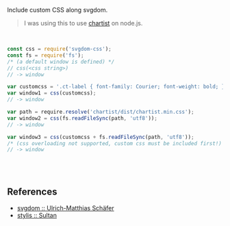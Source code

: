 Include custom CSS along svgdom.
> I was using this to use [chartist] on node.js.

<br>

```javascript
const css = require('svgdom-css');
const fs = require('fs');
/* (a default window is defined) */
// css(<css string>)
// -> window

var customcss = '.ct-label { font-family: Courier; font-weight: bold; }';
var window1 = css(customcss);
// -> window

var path = require.resolve('chartist/dist/chartist.min.css');
var window2 = css(fs.readFileSync(path, 'utf8'));
// -> window

var window3 = css(customcss + fs.readFileSync(path, 'utf8'));
/* (css overloading not supported, custom css must be included first!) */
// -> window
```

<br>
<br>


## References

- [svgdom :: Ulrich-Matthias Schäfer](https://www.npmjs.com/package/svgdom)
- [stylis :: Sultan](https://www.npmjs.com/package/stylis)

[chartist]: https://www.npmjs.com/package/chartist
